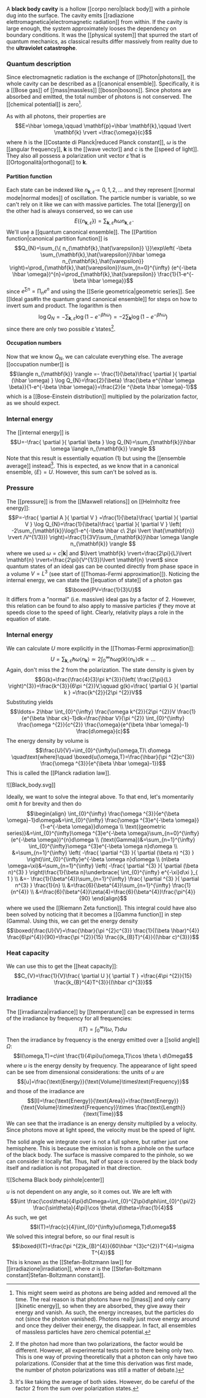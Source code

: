 A **black body cavity** is a hollow [[corpo nero|black body]] with a pinhole dug into the surface. The cavity emits [[radiazione elettromagnetica|electromagnetic radiation]] from within. If the cavity is large enough, the system approximately looses the dependency on boundary conditions. It was the [[physical system]] that spurred the start of quantum mechanics, as classical results differ massively from reality due to the **ultraviolet catastrophe**.
### Quantum description
Since electromagnetic radiation is the exchange of [[Photon|photons]], the whole cavity can be described as a [[canonical ensemble]]. Specifically, it is a [[Bose gas]] of [[mass|massless]] [[boson|bosons]]. Since photons are absorbed and emitted, the total number of photons is not conserved. The [[chemical potential]] is zero[^1].

As with all photons, their properties are
$$E=\hbar \omega,\qquad \mathbf{p}=\hbar \mathbf{k},\qquad \lvert \mathbf{k} \rvert =\frac{\omega}{c}$$
where $\hbar$ is the [[Costante di Planck|reduced Planck constant]], $\omega$ is the [[angular frequency]], $\mathbf{k}$ is the [[wave vector]] and $c$ is the [[speed of light]]. They also all possess a polarization unit vector $\hat{\varepsilon}$ that is [[Ortogonalità|orthogonal]] to $\mathbf{k}$.
#### Partition function
Each state can be indexed like $n_{\mathbf{k},\hat{\varepsilon}}=0,1,2,\ldots$ and they represent [[normal mode|normal modes]] of oscillation. The particle number is variable, so we can't rely on it like we can with massive particles. The total [[energy]] on the other had is always conserved, so we can use
$$E(\{ n_{\mathbf{k},\hat{\varepsilon}} \})=\sum_{\mathbf{k},\hat{\varepsilon}}\hbar \omega n_{\mathbf{k},\hat{\varepsilon}}\tag{1}$$
We'll use a [[quantum canonical ensemble]]. The [[Partition function|canonical partition function]] is
$$Q_{N}=\sum_{\{ n_{\mathbf{k},\hat{\varepsilon}} \}}\exp\left( -\beta \sum_{\mathbf{k},\hat{\varepsilon}}\hbar \omega n_{\mathbf{k},\hat{\varepsilon}} \right)=\prod_{\mathbf{k},\hat{\varepsilon}}\sum_{n=0}^{\infty} (e^{-\beta \hbar \omega})^{n}=\prod_{\mathbf{k},\hat{\varepsilon}} \frac{1}{1-e^{-\beta \hbar \omega}}$$
since $e^{\sum n}=\prod_{n}e^{n}$ and using the [[Serie geometrica|geometric series]]. See [[Ideal gas#In the quantum grand canonical ensemble]] for steps on how to invert sum and product. The logarithm is then
$$\log Q_{N}=-\sum_{\mathbf{k},\hat{\varepsilon}}\log(1-e^{-\beta \hbar \omega})=-2\sum_{\mathbf{k}}\log(1-e^{-\beta \hbar \omega})$$
since there are only two possible $\hat{\varepsilon}$ states[^2].
#### Occupation numbers
Now that we know $Q_{N}$, we can calculate everything else. The average [[occupation number]] is
$$\langle n_{\mathbf{k}} \rangle =- \frac{1}{\beta}\frac{ \partial  }{ \partial (\hbar \omega) } \log Q_{N}=\frac{2}{\beta} \frac{\beta e^{\hbar \omega \beta}}{1-e^{-\beta \hbar \omega}}=\frac{2}{e ^{\beta \hbar \omega}-1}$$
which is a [[Bose-Einstein distribution]] multiplied by the polarization factor, as we should expect.
### Internal energy
The [[internal energy]] is
$$U=-\frac{ \partial  }{ \partial \beta } \log Q_{N}=\sum_{\mathbf{k}}\hbar \omega \langle n_{\mathbf{k}} \rangle $$
Note that this result is essentially equation $(1)$ but using the [[ensemble average]] instead[^3]. This is expected, as we know that in a canonical ensemble, $\langle E \rangle=U$. However, this sum can't be solved as is. 
### Pressure
The [[pressure]] is from the [[Maxwell relations]] on [[Helmholtz free energy]]:
$$P=-\frac{ \partial A }{ \partial V } =\frac{1}{\beta}\frac{ \partial  }{ \partial V } \log Q_{N}=\frac{1}{\beta}\frac{ \partial  }{ \partial V } \left( -2\sum_{\mathbf{k}}\log(1-e^{-\beta \hbar c\ 2\pi \lvert \hat{\mathbf{n}} \rvert /V^{1/3}}) \right)=\frac{1}{3V}\sum_{\mathbf{k}}\hbar \omega \langle n_{\mathbf{k}} \rangle $$
where we used $\omega=c\lvert \mathbf{k} \rvert$ and $\lvert \mathbf{k} \rvert=\frac{2\pi}{L}\lvert \mathbf{n} \rvert=\frac{2\pi}{V^{1/3}}\lvert \mathbf{n} \rvert$ since quantum states of an ideal gas can be counted directly from phase space in a volume $V=L^{3}$ (see start of [[Thomas-Fermi approximation]]). Noticing the internal energy, we can state the [[equation of state]] of a photon gas
$$\boxed{PV=\frac{1}{3}U}$$
It differs from a "normal" (i.e. massive) ideal gas by a factor of $2$. However, this relation can be found to also apply to massive particles *if* they move at speeds close to the speed of light. Clearly, relativity plays a role in the equation of state.
### Internal energy
We can calculate $U$ more explicitly in the [[Thomas-Fermi approximation]]:
$$U=\sum_{\mathbf{k},\hat{\varepsilon}}\hbar \omega \langle n_{\mathbf{k}} \rangle \simeq 2\int_{0}^{\infty}\hbar \omega g(k)\langle n_{k} \rangle dk=\ldots$$
Again, don't miss the $2$ from the polarization. The state density is given by
$$G(k)=\frac{\frac{4}{3}\pi k^{3}}{\left( \frac{2\pi}{L} \right)^{3}}=\frac{k^{3}}{6\pi ^{2}}V,\qquad g(k)=\frac{ \partial G }{ \partial k } =\frac{k^{2}}{2\pi ^{2}}V$$
Substituting yields
$$\ldots= 2\hbar \int_{0}^{\infty} \frac{\omega k^{2}}{2\pi ^{2}}V \frac{1}{e^{\beta \hbar ck}-1}dk=\frac{\hbar V}{\pi ^{2}} \int_{0}^{\infty} \frac{\omega ^{2}}{c^{2}} \frac{\omega}{e^{\beta \hbar \omega}-1} \frac{d\omega}{c}$$
The energy density by volume is
$$\frac{U}{V}=\int_{0}^{\infty}u(\omega,T)\ d\omega \quad\text{where}\quad \boxed{u(\omega,T)=\frac{\hbar}{\pi ^{2}c^{3}} \frac{\omega ^{3}}{e^{\beta \hbar \omega}-1}}$$
This is called the [[Planck radiation law]].

![[Black_body.svg]]

Ideally, we want to solve the integral above. To that end, let's momentarily omit $\hbar$ for brevity and then do
$$\begin{align}
\int_{0}^{\infty} \frac{\omega ^{3}}{e^{\beta \omega}-1}d\omega&=\int_{0}^{\infty} \frac{\omega ^{3}e^{-\beta \omega}}{1-e^{-\beta \omega}}d\omega \\
\text{(geometric series)}&=\int_{0}^{\infty}\omega ^{3}e^{-\beta \omega}\sum_{n=0}^{\infty}(e^{-\beta \omega})^{n}d\omega \\
(\text{Gamma})&=\sum_{n=1}^{\infty} \int_{0}^{\infty}\omega ^{3}e^{-\beta \omega n}d\omega \\
&=\sum_{n=1}^{\infty} \left( -\frac{ \partial ^{3} }{ \partial (\beta n) ^{3}  }  \right)\int_{0}^{\infty}e^{-\beta \omega n}d\omega \\
(n\beta \omega=\xi)&=\sum_{n=1}^{\infty} \left( -\frac{ \partial ^{3} }{ \partial (\beta n)^{3} }  \right)\frac{1}{\beta n}\underbrace{ \int_{0}^{\infty} e^{-\xi}d\xi }_{ 1 } \\
&=- \frac{1}{\beta^{4}}\sum_{n=1}^{\infty} \frac{ \partial ^{3} }{ \partial n^{3} } \frac{1}{n} \\
&=\frac{6}{\beta^{4}}\sum_{n=1}^{\infty} \frac{1}{n^{4}} \\
&=\frac{6}{\beta^{4}}\zeta(4)=\frac{6}{\beta^{4}}\frac{\pi^{4}}{90}
\end{align}$$
where we used the [[Riemann Zeta function]]. This integral could have also been solved by noticing that it becomes a [[Gamma function]] in step (Gamma). Using this, we can get the energy density
$$\boxed{\frac{U}{V}=\frac{\hbar}{\pi ^{2}c^{3}} \frac{1}{(\beta \hbar)^{4}} \frac{6\pi^{4}}{90}=\frac{\pi ^{2}}{15} \frac{(k_{B}T)^{4}}{(\hbar c)^{3}}}$$
### Heat capacity
We can use this to get the [[heat capacity]]:
$$C_{V}=\frac{1}{V}\frac{ \partial U }{ \partial T } =\frac{4\pi ^{2}}{15} \frac{k_{B}^{4}T^{3}}{(\hbar c)^{3}}$$
### Irradiance
The [[irradianza|irradiance]] by [[temperature]] can be expressed in terms of the irradiance by frequency for all frequencies:
$$I(T)=\int_{0}^{\infty}I(\omega,T)d\omega$$
Then the irradiance by frequency is the energy emitted over a [[solid angle]] $\Omega$:
$$I(\omega,T)=c\int \frac{1}{4\pi}u(\omega,T)\cos \theta \ d\Omega$$
where $u$ is the energy density by frequency. The appearance of light speed can be see from dimensional considerations: the units of $u$ are
$$[u]=\frac{\text{Energy}}{\text{Volume}\times\text{Frequency}}$$
and those of the irradiance are
$$[I]=\frac{\text{Energy}}{\text{Area}}=\frac{\text{Energy}}{\text{Volume}\times\text{Frequency}}\times \frac{\text{Length}}{\text{Time}}$$
We can see that the irradiance is an energy density multiplied by a velocity. Since photons move at light speed, the velocity must be the speed of light.

The solid angle we integrate over is not a full sphere, but rather just one hemisphere. This is because the emission is from a pinhole on the surface of the black body. The surface is massive compared to the pinhole, so we can consider it locally flat. Thus, half of space is covered by the black body itself and radiation is not propagated in that direction.

![[Schema Black body pinhole|center]]

$u$ is not dependent on any angle, so it comes out. We are left with
$$\int \frac{\cos\theta}{4\pi}d\Omega=\int_{0}^{2\pi}d\phi\int_{0}^{\pi/2} \frac{\sin\theta}{4\pi}\cos \theta\ d\theta=\frac{1}{4}$$
As such, we get
$$I(T)=\frac{c}{4}\int_{0}^{\infty}u(\omega,T)d\omega$$
We solved this integral before, so our final result is
$$\boxed{I(T)=\frac{\pi ^{2}k_{B}^{4}}{60\hbar ^{3}c^{2}}T^{4}=\sigma T^{4}}$$
This is known as the [[Stefan-Boltzmann law]] for [[irradiazione|irradiation]], where $\sigma$ is the [[Stefan-Boltzmann constant|Stefan-Boltzmann constant]].

[^1]: This might seem weird as photons are being added and removed all the time. The real reason is that photons have no [[mass]] and only carry [[kinetic energy]], so when they are absorbed, they give away their energy and vanish. As such, the energy increases, but the particles do not (since the photon vanished). Photons really just move energy around and once they deliver their energy, the disappear. In fact, all ensembles of massless particles have zero chemical potential.
[^2]: If the photon had more than two polarizations, the factor would be different. However, all experimental tests point to there being only two. This is one way of proving theoretically that a photon can only have two polarizations. (Consider that at the time this derivation was first made, the number of photon polarizations was still a matter of debate.)
[^3]: It's like taking the average of both sides. However, do be careful of the factor 2 from the sum over polarization states.
